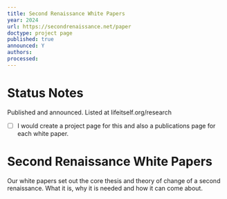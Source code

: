 ```yaml
---
title: Second Renaissance White Papers
year: 2024
url: https://secondrenaissance.net/paper
doctype: project page
published: true
announced: Y
authors: 
processed:
---
```

# Status Notes

Published and announced. Listed at lifeitself.org/research

- [ ] I would create a project page for this and also a publications page for each white paper.

# Second Renaissance White Papers

Our white papers set out the core thesis and theory of change of a second renaissance. What it is, why it is needed and how it can come about.